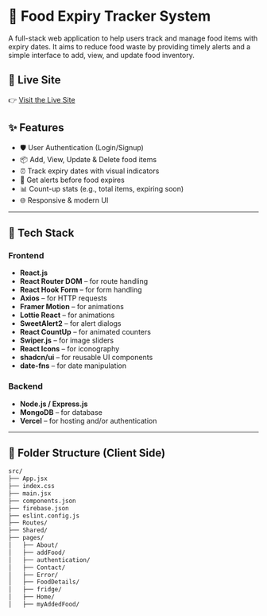 # 🥗 Food Expiry Tracker System

A full-stack web application to help users track and manage food items with expiry dates. It aims to reduce food waste by providing timely alerts and a simple interface to add, view, and update food inventory.

## 🔗 Live Site

👉 [Visit the Live Site](https://food-app-client-b32e1.web.app)

## ✨ Features

- 🛡️ User Authentication (Login/Signup)
- 📦 Add, View, Update & Delete food items
- ⏰ Track expiry dates with visual indicators
- 🔔 Get alerts before food expires
- 📊 Count-up stats (e.g., total items, expiring soon)
- 🌐 Responsive & modern UI

---

## 🧩 Tech Stack

### Frontend

- **React.js**
- **React Router DOM** – for route handling
- **React Hook Form** – for form handling
- **Axios** – for HTTP requests
- **Framer Motion** – for animations
- **Lottie React** – for animations
- **SweetAlert2** – for alert dialogs
- **React CountUp** – for animated counters
- **Swiper.js** – for image sliders
- **React Icons** – for iconography
- **shadcn/ui** – for reusable UI components
- **date-fns** – for date manipulation

### Backend

- **Node.js / Express.js**
- **MongoDB** – for database
- **Vercel** – for hosting and/or authentication

---

## 📁 Folder Structure (Client Side)

```bash
src/
├── App.jsx
├── index.css
├── main.jsx
├── components.json
├── firebase.json
├── eslint.config.js
├── Routes/
├── Shared/
├── pages/
│   ├── About/
│   ├── addFood/
│   ├── authentication/
│   ├── Contact/
│   ├── Error/
│   ├── FoodDetails/
│   ├── fridge/
│   ├── Home/
│   ├── myAddedFood/
```
